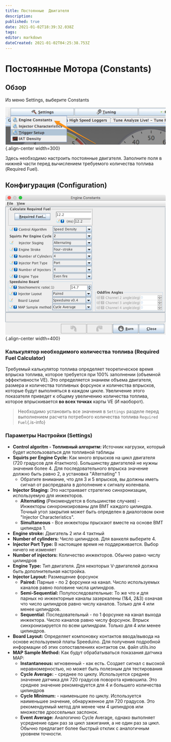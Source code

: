 ```yaml
---
title: Постоянные  Двигателя
description: 
published: true
date: 2021-01-02T18:39:32.038Z
tags: 
editor: markdown
dateCreated: 2021-01-02T04:25:38.753Z
---
```


# Постоянные Мотора (Constants)
## Обзор

Из меню Settings, выберите Constants

![TS_8.png](/img/TunerStudio/TS_8.png){.align-center width=300}

Здесь необходимо настроить постоянные двигателя. Заполните поля в нижней части перед вычислением требуемого количества топлива (Required Fuel).

## Конфигурация (Configuration)

![engine.png](/img/constants/engine.png){.align-center width=400}

### Калькулятор необходимого количества топлива (Required Fuel Calculator)
Требуемый калькулятор топлива определяет теоретическое время впрыска топлива, которое требуется при 100% заполнении (объемной эффективности VE). Это определяется знанием объема двигателя, размера и количества топливных форсунок и количества впрысков, которые будут выполняться в каждом цикле. Увеличение этого показателя приведет к общему увеличению количества топлива, которое впрыскивается **во всех точках** карты VE (И наоборот).

> Необходимо установить все значения в `Settings` разделе перед выполнением расчета потребного количества топлива `Required Fuel`{.is-info}


### Параметры Настройки (Settings)
- **Control  algoritm - Топливный алгоритм:** Источник нагрузки, который будет использоваться для топливной таблицы
- **Squirts per Engine Cycle:** Как много впрысков на цикл двигателя (720 градусов для 4тактного). Большинству двигателей не нужны значения более 4. Для последовательного впрыска значение должно быть равно 2, а установка "Alternating" 1
  - Обратите внимание, что для 3 и 5 впрысков, вы должны иметь сигнал от распредвала в дополнение к сигналу коленвала.
- **Injector Staging:** Это настраивает стратегию синхронизации, используемую для инжекторов.
  - **Alternating** (Рекомендуется в большинстве случаев) - Инжекторы синхронизированы для ВМТ каждого цилиндра. Точный угол закрытия может быть определен в диалоговом окне "Injector Characteristics".
  - **Simultaneous** - Все инжекторы прыскают вместе на основе ВМТ цилиндра 1.
- **Engine stroke:** Двигатель 2 или 4 тактный
- **Number of cylinders:** Число цилиндров. Для ванкеля выберите 4.
- **Injector Port Type:** В настоящее время не поддерживается. Выбор ничего не изменяет
- **Number of injectors:** Количество инжекторов. Обычно равно числу цилиндров
- **Engine Type:** Тип двигателя. Для некоторых V-двигателей должна быть дополнительная настройка.
- **Injector Layout:** Размещение форсунок
  - **Paired:** Парные - по 2 форсунки на канал. Число используемых каналов равно половине числа цилиндров.
  - **Semi-Sequential:** Полупоследовательные: То же что и для парных но инжекторные каналы зазеркалены (1&4, 2&3) означая что число цилиндров равно числу каналов. Только для 4 или менее цилиндров.
  - **Sequential**: Последовательный - по 1 форсунке на канал выхода инжектора. Число каналов равно числу форсунок. Впрыск синхронизируется по всем цилиндрам. Только для 4 или менее цилиндров.
- **Board Layout:** Определяет компоновку контактов ввода/вывода на основе используемой платы Speeduino. Для получения подробной информации об этих сопоставлениях контактов см. файл utils.ino
- **MAP Sample Method:** Как будут обрабатываться показания датчика MAP:
  - **Instantaneous:** мгновенный - как есть. Создает сигнал с высокой неравномерностью, но может быть полезным для тестирования
  - **Cycle Average:** - среднее по циклу. Используется среднее значение датчика для 720 градусов поворота кривошипа. Это среднее значение рекомендуется для 4 и большего количества цилиндров
  - **Cycle Minimum:** - наименьшее по циклу. Используется наименьшее значение, обнаруженное для 720 градусов. Это рекомендуемый метод для менее чем 4 цилиндров или множестве дроссельных заслонок.
  - **Event Average:** Аналогично Cycle Average, однако выполняет усреднение один раз за цикл зажигания, а не один раз за цикл. Обычно предлагает более быстрый отклик с аналогичным уровнем точности.
